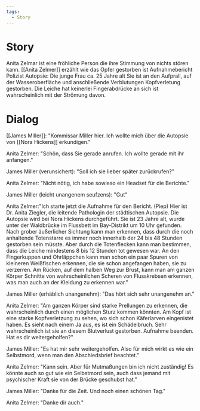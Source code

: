 ```yaml
---
tags:
  - Story
---
```

# Story
Anita Zelmar ist eine fröhliche Person die ihre Stimmung von nichts stören kann.
[[Anita Zelmer]] erzählt wie das Opfer gestorben ist 
Aufnahmebericht Polizist Autopsie: Die junge Frau ca. 25 Jahre alt Sie ist an den Aufprall, auf der Wasseroberfläche und anschließende Verblutungen Kopfverletung gestorben. Die Leiche hat keinerlei Fingerabdrücke an sich ist wahrscheinlich mit der Strömung davon.
# Dialog
[[James Miller]]: "Kommissar Miller hier. Ich wollte mich über die Autopsie von [[Nora Hickens]] erkundigen."

Anita Zelmer: "Schön, dass Sie gerade anrufen. Ich wollte gerade mit ihr anfangen."

James Miller (verunsichert): "Soll ich sie lieber später zurückrufen?"

Anita Zelmer: "Nicht nötig, ich habe sowieso ein Headset für die Berichte."

James Miller (leicht unangenem seufzens): "Gut"

Anita Zelmer:"Ich starte jetzt die Aufnahme für den Bericht. (Piep) Hier ist Dr. Anita Ziegler, die leitende Pathologin der städtischen Autopsie. Die Autopsie wird bei Nora Hickens durchgeführt. Sie ist 23 Jahre alt, wurde unter der Waldbrücke im Flussbett im Bay-Distrikt um 10 Uhr gefunden. Nach grober äußerlicher Sichtung kann man erkennen, dass durch die noch anhaltende Totenstarre es immer noch innerhalb der 24 bis 48 Stunden gestorben sein müsste. Aber durch die Totenflecken kann man bestimmen, dass die Leiche mindestens 8 bis 12 Stunden tot gewesen war. An den Fingerkuppen und Ohrläppchen kann man schon ein paar Spuren von kleineren Weißfischen erkennen, die sie schon angefangen haben, sie zu verzerren. Am Rücken, auf dem halben Weg zur Brust, kann man am ganzen Körper Schnitte von wahrscheinlichen Scheren von Flusskrebsen erkennen, was man auch an der Kleidung zu erkennen war."

James Miller (erhäblich unangenehm): "Das hört sich sehr unangenehm an."

Anita Zelmer: "Am ganzen Körper sind starke Prellungen zu erkennen, die wahrscheinlich durch einen möglichen Sturz kommen könnten. Am Kopf ist eine starke Kopfverletzung zu sehen, wo sich schon Käferlarven eingenistet haben. Es sieht nach einem Ja aus, es ist ein Schädelbruch. Sehr wahrscheinlich ist sie an diesem Blutverlust gestorben. Aufnahme beenden. Hat es dir weitergeholfen?"

James Miller: "Es hat mir sehr weitergeholfen. Also für mich wirkt es wie ein Selbstmord, wenn man den Abschiedsbrief beachtet."

Anita Zelmer: "Kann sein. Aber für Mutmaßungen bin ich nicht zuständig! Es könnte auch so gut wie ein Selbstmord sein, auch dass jemand mit psychischer Kraft sie von der Brücke geschubst hat."

James Miller: "Danke für die Zeit. Und noch einen schönen Tag."

Anita Zelmer: "Danke dir auch."